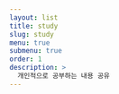 ```yaml
---
layout: list
title: study
slug: study
menu: true
submenu: true
order: 1
description: >
  개인적으로 공부하는 내용 공유
---
```

